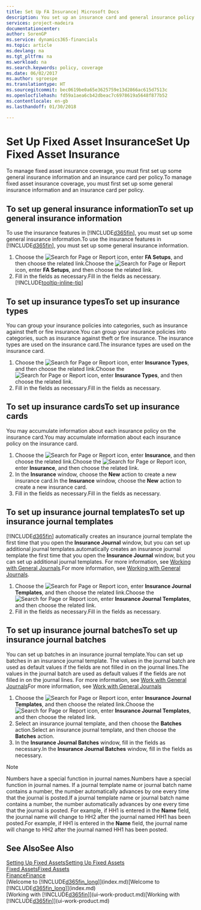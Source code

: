 ```yaml
---
title: Set Up FA Insurance| Microsoft Docs
description: You set up an insurance card and general insurance policy information to manage fixed asset insurance coverage.
services: project-madeira
documentationcenter: 
author: SorenGP
ms.service: dynamics365-financials
ms.topic: article
ms.devlang: na
ms.tgt_pltfrm: na
ms.workload: na
ms.search.keywords: policy, coverage
ms.date: 06/02/2017
ms.author: sgroespe
ms.translationtype: HT
ms.sourcegitcommit: bec0619be0a65e3625759e13d2866ac615d7513c
ms.openlocfilehash: fd59a1aea6cb42dbeac7c6978619a5648f877b52
ms.contentlocale: en-gb
ms.lasthandoff: 01/30/2018

---
```

# <a name="set-up-fixed-asset-insurance"></a><span data-ttu-id="c2076-103">Set Up Fixed Asset Insurance</span><span class="sxs-lookup"><span data-stu-id="c2076-103">Set Up Fixed Asset Insurance</span></span>
<span data-ttu-id="c2076-104">To manage fixed asset insurance coverage, you must first set up some general insurance information and an insurance card per policy.</span><span class="sxs-lookup"><span data-stu-id="c2076-104">To manage fixed asset insurance coverage, you must first set up some general insurance information and an insurance card per policy.</span></span>

## <a name="to-set-up-general-insurance-information"></a><span data-ttu-id="c2076-105">To set up general insurance information</span><span class="sxs-lookup"><span data-stu-id="c2076-105">To set up general insurance information</span></span>
<span data-ttu-id="c2076-106">To use the insurance features in [!INCLUDE[d365fin](includes/d365fin_md.md)], you must set up some general insurance information.</span><span class="sxs-lookup"><span data-stu-id="c2076-106">To use the insurance features in [!INCLUDE[d365fin](includes/d365fin_md.md)], you must set up some general insurance information.</span></span>  

1. <span data-ttu-id="c2076-107">Choose the ![Search for Page or Report](media/ui-search/search_small.png "Search for Page or Report icon") icon, enter **FA Setups**, and then choose the related link.</span><span class="sxs-lookup"><span data-stu-id="c2076-107">Choose the ![Search for Page or Report](media/ui-search/search_small.png "Search for Page or Report icon") icon, enter **FA Setups**, and then choose the related link.</span></span>  
2. <span data-ttu-id="c2076-108">Fill in the fields as necessary.</span><span class="sxs-lookup"><span data-stu-id="c2076-108">Fill in the fields as necessary.</span></span> [!INCLUDE[tooltip-inline-tip](includes/tooltip-inline-tip_md.md)]  

## <a name="to-set-up-insurance-types"></a><span data-ttu-id="c2076-109">To set up insurance types</span><span class="sxs-lookup"><span data-stu-id="c2076-109">To set up insurance types</span></span>
<span data-ttu-id="c2076-110">You can group your insurance policies into categories, such as insurance against theft or fire insurance.</span><span class="sxs-lookup"><span data-stu-id="c2076-110">You can group your insurance policies into categories, such as insurance against theft or fire insurance.</span></span> <span data-ttu-id="c2076-111">The insurance types are used on the insurance card.</span><span class="sxs-lookup"><span data-stu-id="c2076-111">The insurance types are used on the insurance card.</span></span>

1. <span data-ttu-id="c2076-112">Choose the ![Search for Page or Report](media/ui-search/search_small.png "Search for Page or Report icon") icon, enter **Insurance Types**, and then choose the related link.</span><span class="sxs-lookup"><span data-stu-id="c2076-112">Choose the ![Search for Page or Report](media/ui-search/search_small.png "Search for Page or Report icon") icon, enter **Insurance Types**, and then choose the related link.</span></span>  
2. <span data-ttu-id="c2076-113">Fill in the fields as necessary.</span><span class="sxs-lookup"><span data-stu-id="c2076-113">Fill in the fields as necessary.</span></span>

## <a name="to-set-up-insurance-cards"></a><span data-ttu-id="c2076-114">To set up insurance cards</span><span class="sxs-lookup"><span data-stu-id="c2076-114">To set up insurance cards</span></span>
<span data-ttu-id="c2076-115">You may accumulate information about each insurance policy on the insurance card.</span><span class="sxs-lookup"><span data-stu-id="c2076-115">You may accumulate information about each insurance policy on the insurance card.</span></span>  

1. <span data-ttu-id="c2076-116">Choose the ![Search for Page or Report](media/ui-search/search_small.png "Search for Page or Report icon") icon, enter **Insurance**, and then choose the related link.</span><span class="sxs-lookup"><span data-stu-id="c2076-116">Choose the ![Search for Page or Report](media/ui-search/search_small.png "Search for Page or Report icon") icon, enter **Insurance**, and then choose the related link.</span></span>  
2. <span data-ttu-id="c2076-117">In the **Insurance** window, choose the **New** action to create a  new insurance card.</span><span class="sxs-lookup"><span data-stu-id="c2076-117">In the **Insurance** window, choose the **New** action to create a  new insurance card.</span></span>  
3. <span data-ttu-id="c2076-118">Fill in the fields as necessary.</span><span class="sxs-lookup"><span data-stu-id="c2076-118">Fill in the fields as necessary.</span></span>

## <a name="to-set-up-insurance-journal-templates"></a><span data-ttu-id="c2076-119">To set up insurance journal templates</span><span class="sxs-lookup"><span data-stu-id="c2076-119">To set up insurance journal templates</span></span>
[!INCLUDE[d365fin](includes/d365fin_md.md)] <span data-ttu-id="c2076-120">automatically creates an insurance journal template the first time that you open the **Insurance Journal** window, but you can set up additional journal templates.</span><span class="sxs-lookup"><span data-stu-id="c2076-120">automatically creates an insurance journal template the first time that you open the **Insurance Journal** window, but you can set up additional journal templates.</span></span> <span data-ttu-id="c2076-121">For more information, see [Working with General Journals](ui-work-general-journals.md).</span><span class="sxs-lookup"><span data-stu-id="c2076-121">For more information, see [Working with General Journals](ui-work-general-journals.md).</span></span>  

1. <span data-ttu-id="c2076-122">Choose the ![Search for Page or Report](media/ui-search/search_small.png "Search for Page or Report icon") icon, enter **Insurance Journal Templates**, and then choose the related link.</span><span class="sxs-lookup"><span data-stu-id="c2076-122">Choose the ![Search for Page or Report](media/ui-search/search_small.png "Search for Page or Report icon") icon, enter **Insurance Journal Templates**, and then choose the related link.</span></span>  
2. <span data-ttu-id="c2076-123">Fill in the fields as necessary.</span><span class="sxs-lookup"><span data-stu-id="c2076-123">Fill in the fields as necessary.</span></span>

## <a name="to-set-up-insurance-journal-batches"></a><span data-ttu-id="c2076-124">To set up insurance journal batches</span><span class="sxs-lookup"><span data-stu-id="c2076-124">To set up insurance journal batches</span></span>
<span data-ttu-id="c2076-125">You can set up batches in an insurance journal template.</span><span class="sxs-lookup"><span data-stu-id="c2076-125">You can set up batches in an insurance journal template.</span></span> <span data-ttu-id="c2076-126">The values in the journal batch are used as default values if the fields are not filled in on the journal lines.</span><span class="sxs-lookup"><span data-stu-id="c2076-126">The values in the journal batch are used as default values if the fields are not filled in on the journal lines.</span></span> <span data-ttu-id="c2076-127">For more information, see [Work with General Journals](ui-work-general-journals.md)</span><span class="sxs-lookup"><span data-stu-id="c2076-127">For more information, see [Work with General Journals](ui-work-general-journals.md)</span></span>  

1. <span data-ttu-id="c2076-128">Choose the ![Search for Page or Report](media/ui-search/search_small.png "Search for Page or Report icon") icon, enter **Insurance Journal Templates**, and then choose the related link.</span><span class="sxs-lookup"><span data-stu-id="c2076-128">Choose the ![Search for Page or Report](media/ui-search/search_small.png "Search for Page or Report icon") icon, enter **Insurance Journal Templates**, and then choose the related link.</span></span>  
2. <span data-ttu-id="c2076-129">Select an insurance journal template, and then choose the **Batches** action.</span><span class="sxs-lookup"><span data-stu-id="c2076-129">Select an insurance journal template, and then choose the **Batches** action.</span></span>
3. <span data-ttu-id="c2076-130">In the **Insurance Journal Batches** window, fill in the fields as necessary.</span><span class="sxs-lookup"><span data-stu-id="c2076-130">In the **Insurance Journal Batches** window, fill in the fields as necessary.</span></span>

> [!NOTE]  
>   <span data-ttu-id="c2076-131">Numbers have a special function in journal names.</span><span class="sxs-lookup"><span data-stu-id="c2076-131">Numbers have a special function in journal names.</span></span> <span data-ttu-id="c2076-132">If a journal template name or journal batch name contains a number, the number automatically advances by one every time that the journal is posted.</span><span class="sxs-lookup"><span data-stu-id="c2076-132">If a journal template name or journal batch name contains a number, the number automatically advances by one every time that the journal is posted.</span></span> <span data-ttu-id="c2076-133">For example, if HH1 is entered in the **Name** field, the journal name will change to HH2 after the journal named HH1 has been posted.</span><span class="sxs-lookup"><span data-stu-id="c2076-133">For example, if HH1 is entered in the **Name** field, the journal name will change to HH2 after the journal named HH1 has been posted.</span></span>

## <a name="see-also"></a><span data-ttu-id="c2076-134">See Also</span><span class="sxs-lookup"><span data-stu-id="c2076-134">See Also</span></span>
[<span data-ttu-id="c2076-135">Setting Up Fixed Assets</span><span class="sxs-lookup"><span data-stu-id="c2076-135">Setting Up Fixed Assets</span></span>](fa-setup.md)  
[<span data-ttu-id="c2076-136">Fixed Assets</span><span class="sxs-lookup"><span data-stu-id="c2076-136">Fixed Assets</span></span>](fa-manage.md)  
[<span data-ttu-id="c2076-137">Finance</span><span class="sxs-lookup"><span data-stu-id="c2076-137">Finance</span></span>](finance.md)  
<span data-ttu-id="c2076-138">[Welcome to [!INCLUDE[d365fin_long](includes/d365fin_long_md.md)]](index.md)</span><span class="sxs-lookup"><span data-stu-id="c2076-138">[Welcome to [!INCLUDE[d365fin_long](includes/d365fin_long_md.md)]](index.md)</span></span>  
<span data-ttu-id="c2076-139">[Working with [!INCLUDE[d365fin](includes/d365fin_md.md)]](ui-work-product.md)</span><span class="sxs-lookup"><span data-stu-id="c2076-139">[Working with [!INCLUDE[d365fin](includes/d365fin_md.md)]](ui-work-product.md)</span></span>

